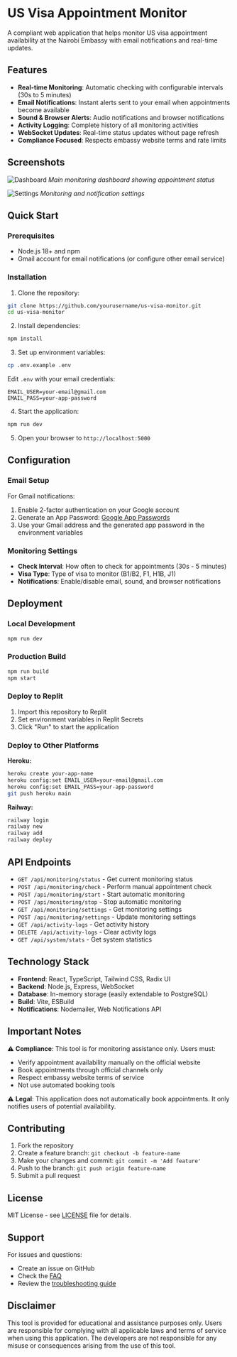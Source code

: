 # US Visa Appointment Monitor

A compliant web application that helps monitor US visa appointment availability at the Nairobi Embassy with email notifications and real-time updates.

## Features

- **Real-time Monitoring**: Automatic checking with configurable intervals (30s to 5 minutes)
- **Email Notifications**: Instant alerts sent to your email when appointments become available
- **Sound & Browser Alerts**: Audio notifications and browser notifications
- **Activity Logging**: Complete history of all monitoring activities
- **WebSocket Updates**: Real-time status updates without page refresh
- **Compliance Focused**: Respects embassy website terms and rate limits

## Screenshots

![Dashboard](./screenshots/dashboard.png)
*Main monitoring dashboard showing appointment status*

![Settings](./screenshots/settings.png)
*Monitoring and notification settings*

## Quick Start

### Prerequisites

- Node.js 18+ and npm
- Gmail account for email notifications (or configure other email service)

### Installation

1. Clone the repository:
```bash
git clone https://github.com/yourusername/us-visa-monitor.git
cd us-visa-monitor
```

2. Install dependencies:
```bash
npm install
```

3. Set up environment variables:
```bash
cp .env.example .env
```

Edit `.env` with your email credentials:
```
EMAIL_USER=your-email@gmail.com
EMAIL_PASS=your-app-password
```

4. Start the application:
```bash
npm run dev
```

5. Open your browser to `http://localhost:5000`

## Configuration

### Email Setup

For Gmail notifications:
1. Enable 2-factor authentication on your Google account
2. Generate an App Password: [Google App Passwords](https://myaccount.google.com/apppasswords)
3. Use your Gmail address and the generated app password in the environment variables

### Monitoring Settings

- **Check Interval**: How often to check for appointments (30s - 5 minutes)
- **Visa Type**: Type of visa to monitor (B1/B2, F1, H1B, J1)
- **Notifications**: Enable/disable email, sound, and browser notifications

## Deployment

### Local Development
```bash
npm run dev
```

### Production Build
```bash
npm run build
npm start
```

### Deploy to Replit
1. Import this repository to Replit
2. Set environment variables in Replit Secrets
3. Click "Run" to start the application

### Deploy to Other Platforms

**Heroku:**
```bash
heroku create your-app-name
heroku config:set EMAIL_USER=your-email@gmail.com
heroku config:set EMAIL_PASS=your-app-password
git push heroku main
```

**Railway:**
```bash
railway login
railway new
railway add
railway deploy
```

## API Endpoints

- `GET /api/monitoring/status` - Get current monitoring status
- `POST /api/monitoring/check` - Perform manual appointment check
- `POST /api/monitoring/start` - Start automatic monitoring
- `POST /api/monitoring/stop` - Stop automatic monitoring
- `GET /api/monitoring/settings` - Get monitoring settings
- `POST /api/monitoring/settings` - Update monitoring settings
- `GET /api/activity-logs` - Get activity history
- `DELETE /api/activity-logs` - Clear activity logs
- `GET /api/system/stats` - Get system statistics

## Technology Stack

- **Frontend**: React, TypeScript, Tailwind CSS, Radix UI
- **Backend**: Node.js, Express, WebSocket
- **Database**: In-memory storage (easily extendable to PostgreSQL)
- **Build**: Vite, ESBuild
- **Notifications**: Nodemailer, Web Notifications API

## Important Notes

⚠️ **Compliance**: This tool is for monitoring assistance only. Users must:
- Verify appointment availability manually on the official website
- Book appointments through official channels only
- Respect embassy website terms of service
- Not use automated booking tools

⚠️ **Legal**: This application does not automatically book appointments. It only notifies users of potential availability.

## Contributing

1. Fork the repository
2. Create a feature branch: `git checkout -b feature-name`
3. Make your changes and commit: `git commit -m 'Add feature'`
4. Push to the branch: `git push origin feature-name`
5. Submit a pull request

## License

MIT License - see [LICENSE](LICENSE) file for details.

## Support

For issues and questions:
- Create an issue on GitHub
- Check the [FAQ](./docs/FAQ.md)
- Review the [troubleshooting guide](./docs/TROUBLESHOOTING.md)

## Disclaimer

This tool is provided for educational and assistance purposes only. Users are responsible for complying with all applicable laws and terms of service when using this application. The developers are not responsible for any misuse or consequences arising from the use of this tool.
